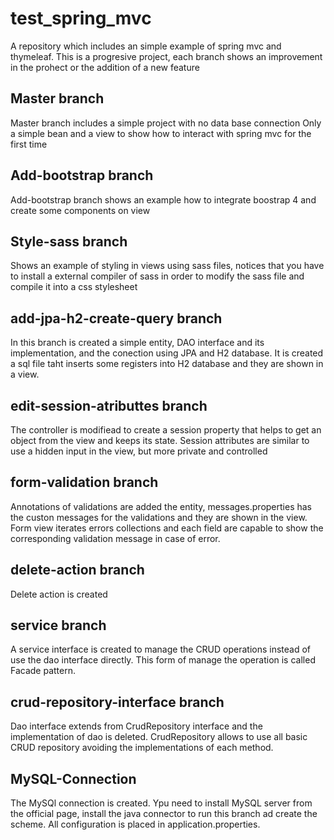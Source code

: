 # test_spring_mvc
A repository which includes an simple example of spring mvc and thymeleaf. This is a progresive project, each branch shows an improvement in the prohect or the addition of a new feature 

## Master branch 
Master branch includes a simple project with no data base connection 
Only a simple bean and a view to show how to interact with spring mvc for the first time

## Add-bootstrap branch
Add-bootstrap branch shows an example how to integrate boostrap 4 and create some components on view

## Style-sass branch
Shows an example of styling in views using sass files, notices that you have to install a external compiler of sass in order to modify the sass file and compile it into a css stylesheet 

## add-jpa-h2-create-query branch
In this branch is created a simple entity, DAO interface and its implementation, and the conection using JPA and H2 database. It is created a sql file taht inserts some registers into H2 database and they are shown in a view.

## edit-session-atributtes branch
The controller is modifiead to create a session property that helps to get an object from the view and keeps its state. Session attributes are similar to use a hidden input in the view, but more private and controlled 

## form-validation branch
Annotations of validations are added the entity, messages.properties has the custon messages for the validations and they are shown in the view. Form view iterates errors collections and each field are capable to show the corresponding validation message in case of error.

## delete-action branch
Delete action is created 

## service branch
A service interface is created to manage the CRUD operations instead of use the dao interface directly. This form of manage the operation is called Facade pattern.

## crud-repository-interface branch
Dao interface extends from CrudRepository interface and the implementation of dao is deleted. CrudRepository allows to use all basic CRUD repository avoiding the implementations of each method.

## MySQL-Connection
The MySQl connection is created. Ypu need to install MySQL server from the official page, install the java connector to run this branch ad create the scheme. All configuration is placed in application.properties.

